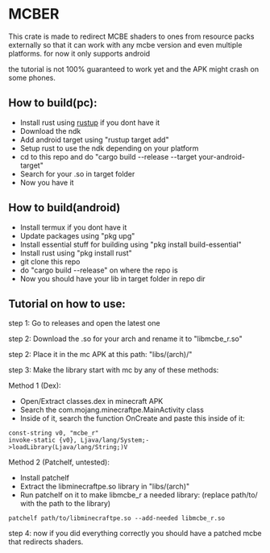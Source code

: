 # MCBER
This crate is made to redirect MCBE shaders to ones from resource packs externally so that it can work with any mcbe version and even multiple platforms.
for now it only supports android

the tutorial is not 100% guaranteed to work yet and the APK might crash on some phones.

## How to build(pc):
+ Install rust using [rustup](https://rustup.rs/) if you dont have it 
+ Download the ndk
+ Add android target using "rustup target add"
+ Setup rust to use the ndk depending on your platform
+ cd to this repo and do "cargo build --release --target your-android-target"
+ Search for your .so in target folder
+ Now you have it

## How to build(android)
+ Install termux if you dont have it
+ Update packages using "pkg upg"
+ Install essential stuff for building using "pkg install build-essential"
+ Install rust using "pkg install rust"
+ git clone this repo
+ do "cargo build --release" on where the repo is
+ Now you should have your lib in target folder in repo dir

## Tutorial on how to use:
step 1: Go to releases and open the latest one

step 2: Download the .so for your arch and rename it to "libmcbe_r.so"

step 2: Place it in the mc APK at this path: "libs/(arch)/"

step 3: Make the library start with mc by any of these methods:

Method 1 (Dex):
+ Open/Extract classes.dex in minecraft APK
+ Search the com.mojang.minecraftpe.MainActivity class 
+ Inside of it, search the function OnCreate and paste this inside of it:
```
const-string v0, "mcbe_r"
invoke-static {v0}, Ljava/lang/System;->loadLibrary(Ljava/lang/String;)V
```

Method 2 (Patchelf, untested):
+ Install patchelf
+ Extract the libminecraftpe.so library in "libs/(arch)"
+ Run patchelf on it to make libmcbe_r a needed library:
(replace path/to/ with the path to the library)
```
patchelf path/to/libminecraftpe.so --add-needed libmcbe_r.so
```

step 4: now if you did everything correctly you should have a patched mcbe that redirects shaders.
